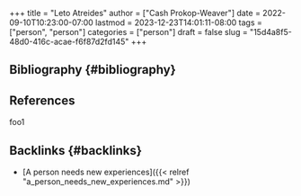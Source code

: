 +++
title = "Leto Atreides"
author = ["Cash Prokop-Weaver"]
date = 2022-09-10T10:23:00-07:00
lastmod = 2023-12-23T14:01:11-08:00
tags = ["person", "person"]
categories = ["person"]
draft = false
slug = "15d4a8f5-48d0-416c-acae-f6f87d2fd145"
+++

## Bibliography {#bibliography}

## References

<style>.csl-entry{text-indent: -1.5em; margin-left: 1.5em;}</style><div class="csl-bib-body">
</div>

foo1


## Backlinks {#backlinks}

-   [A person needs new experiences]({{< relref "a_person_needs_new_experiences.md" >}})
